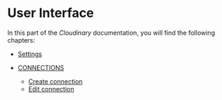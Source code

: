 # User Interface

In this part of the *Cloudinary* documentation, you will find the following chapters:

- [Settings](./01_Settings.md)


- [CONNECTIONS](./01a_Connections.md)
  - [Create connection](./01a_Connections.md#create-connection)
  - [Edit connection](./01a_Connections.md#edit-connection)
